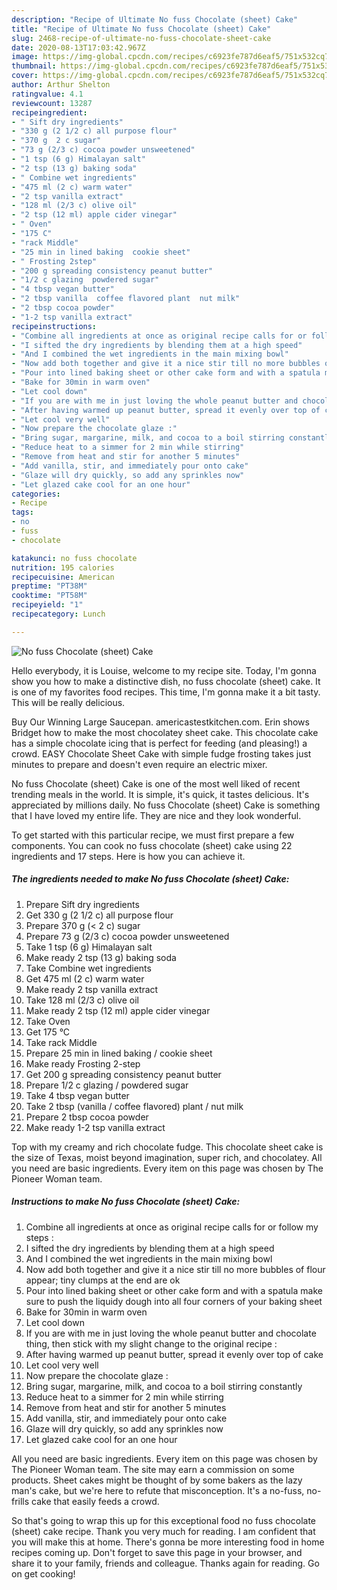 ```yaml
---
description: "Recipe of Ultimate No fuss Chocolate (sheet) Cake"
title: "Recipe of Ultimate No fuss Chocolate (sheet) Cake"
slug: 2468-recipe-of-ultimate-no-fuss-chocolate-sheet-cake
date: 2020-08-13T17:03:42.967Z
image: https://img-global.cpcdn.com/recipes/c6923fe787d6eaf5/751x532cq70/no-fuss-chocolate-sheet-cake-recipe-main-photo.jpg
thumbnail: https://img-global.cpcdn.com/recipes/c6923fe787d6eaf5/751x532cq70/no-fuss-chocolate-sheet-cake-recipe-main-photo.jpg
cover: https://img-global.cpcdn.com/recipes/c6923fe787d6eaf5/751x532cq70/no-fuss-chocolate-sheet-cake-recipe-main-photo.jpg
author: Arthur Shelton
ratingvalue: 4.1
reviewcount: 13287
recipeingredient:
- " Sift dry ingredients"
- "330 g (2 1/2 c) all purpose flour"
- "370 g  2 c sugar"
- "73 g (2/3 c) cocoa powder unsweetened"
- "1 tsp (6 g) Himalayan salt"
- "2 tsp (13 g) baking soda"
- " Combine wet ingredients"
- "475 ml (2 c) warm water"
- "2 tsp vanilla extract"
- "128 ml (2/3 c) olive oil"
- "2 tsp (12 ml) apple cider vinegar"
- " Oven"
- "175 C"
- "rack Middle"
- "25 min in lined baking  cookie sheet"
- " Frosting 2step"
- "200 g spreading consistency peanut butter"
- "1/2 c glazing  powdered sugar"
- "4 tbsp vegan butter"
- "2 tbsp vanilla  coffee flavored plant  nut milk"
- "2 tbsp cocoa powder"
- "1-2 tsp vanilla extract"
recipeinstructions:
- "Combine all ingredients at once as original recipe calls for or follow my steps :"
- "I sifted the dry ingredients by blending them at a high speed"
- "And I combined the wet ingredients in the main mixing bowl"
- "Now add both together and give it a nice stir till no more bubbles of flour appear; tiny clumps at the end are ok"
- "Pour into lined baking sheet or other cake form and with a spatula make sure to push the liquidy dough into all four corners of your baking sheet"
- "Bake for 30min in warm oven"
- "Let cool down"
- "If you are with me in just loving the whole peanut butter and chocolate thing, then stick with my slight change to the original recipe :"
- "After having warmed up peanut butter, spread it evenly over top of cake"
- "Let cool very well"
- "Now prepare the chocolate glaze :"
- "Bring sugar, margarine, milk, and cocoa to a boil stirring constantly"
- "Reduce heat to a simmer for 2 min while stirring"
- "Remove from heat and stir for another 5 minutes"
- "Add vanilla, stir, and immediately pour onto cake"
- "Glaze will dry quickly, so add any sprinkles now"
- "Let glazed cake cool for an one hour"
categories:
- Recipe
tags:
- no
- fuss
- chocolate

katakunci: no fuss chocolate 
nutrition: 195 calories
recipecuisine: American
preptime: "PT38M"
cooktime: "PT58M"
recipeyield: "1"
recipecategory: Lunch

---
```



![No fuss Chocolate (sheet) Cake](https://img-global.cpcdn.com/recipes/c6923fe787d6eaf5/751x532cq70/no-fuss-chocolate-sheet-cake-recipe-main-photo.jpg)

Hello everybody, it is Louise, welcome to my recipe site. Today, I'm gonna show you how to make a distinctive dish, no fuss chocolate (sheet) cake. It is one of my favorites food recipes. This time, I'm gonna make it a bit tasty. This will be really delicious.

Buy Our Winning Large Saucepan. americastestkitchen.com. Erin shows Bridget how to make the most chocolatey sheet cake. This chocolate cake has a simple chocolate icing that is perfect for feeding (and pleasing!) a crowd. EASY Chocolate Sheet Cake with simple fudge frosting takes just minutes to prepare and doesn&#39;t even require an electric mixer.

No fuss Chocolate (sheet) Cake is one of the most well liked of recent trending meals in the world. It is simple, it's quick, it tastes delicious. It's appreciated by millions daily. No fuss Chocolate (sheet) Cake is something that I have loved my entire life. They are nice and they look wonderful.


To get started with this particular recipe, we must first prepare a few components. You can cook no fuss chocolate (sheet) cake using 22 ingredients and 17 steps. Here is how you can achieve it.

<!--inarticleads1-->

##### The ingredients needed to make No fuss Chocolate (sheet) Cake:

1. Prepare  Sift dry ingredients
1. Get 330 g (2 1/2 c) all purpose flour
1. Prepare 370 g (&lt; 2 c) sugar
1. Prepare 73 g (2/3 c) cocoa powder unsweetened
1. Take 1 tsp (6 g) Himalayan salt
1. Make ready 2 tsp (13 g) baking soda
1. Take  Combine wet ingredients
1. Get 475 ml (2 c) warm water
1. Make ready 2 tsp vanilla extract
1. Take 128 ml (2/3 c) olive oil
1. Make ready 2 tsp (12 ml) apple cider vinegar
1. Take  Oven
1. Get 175 °C
1. Take rack Middle
1. Prepare 25 min in lined baking / cookie sheet
1. Make ready  Frosting 2-step
1. Get 200 g spreading consistency peanut butter
1. Prepare 1/2 c glazing / powdered sugar
1. Take 4 tbsp vegan butter
1. Take 2 tbsp (vanilla / coffee flavored) plant / nut milk
1. Prepare 2 tbsp cocoa powder
1. Make ready 1-2 tsp vanilla extract


Top with my creamy and rich chocolate fudge. This chocolate sheet cake is the size of Texas, moist beyond imagination, super rich, and chocolatey. All you need are basic ingredients. Every item on this page was chosen by The Pioneer Woman team. 

<!--inarticleads2-->

##### Instructions to make No fuss Chocolate (sheet) Cake:

1. Combine all ingredients at once as original recipe calls for or follow my steps :
1. I sifted the dry ingredients by blending them at a high speed
1. And I combined the wet ingredients in the main mixing bowl
1. Now add both together and give it a nice stir till no more bubbles of flour appear; tiny clumps at the end are ok
1. Pour into lined baking sheet or other cake form and with a spatula make sure to push the liquidy dough into all four corners of your baking sheet
1. Bake for 30min in warm oven
1. Let cool down
1. If you are with me in just loving the whole peanut butter and chocolate thing, then stick with my slight change to the original recipe :
1. After having warmed up peanut butter, spread it evenly over top of cake
1. Let cool very well
1. Now prepare the chocolate glaze :
1. Bring sugar, margarine, milk, and cocoa to a boil stirring constantly
1. Reduce heat to a simmer for 2 min while stirring
1. Remove from heat and stir for another 5 minutes
1. Add vanilla, stir, and immediately pour onto cake
1. Glaze will dry quickly, so add any sprinkles now
1. Let glazed cake cool for an one hour


All you need are basic ingredients. Every item on this page was chosen by The Pioneer Woman team. The site may earn a commission on some products. Sheet cakes might be thought of by some bakers as the lazy man&#39;s cake, but we&#39;re here to refute that misconception. It&#39;s a no-fuss, no-frills cake that easily feeds a crowd. 

So that's going to wrap this up for this exceptional food no fuss chocolate (sheet) cake recipe. Thank you very much for reading. I am confident that you will make this at home. There's gonna be more interesting food in home recipes coming up. Don't forget to save this page in your browser, and share it to your family, friends and colleague. Thanks again for reading. Go on get cooking!
